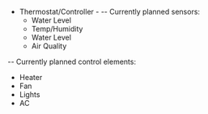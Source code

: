 - Thermostat/Controller -
-- Currently planned sensors:
  - Water Level
  - Temp/Humidity
  - Water Level
  - Air Quality
  
-- Currently planned control elements:
  - Heater
  - Fan
  - Lights
  - AC
